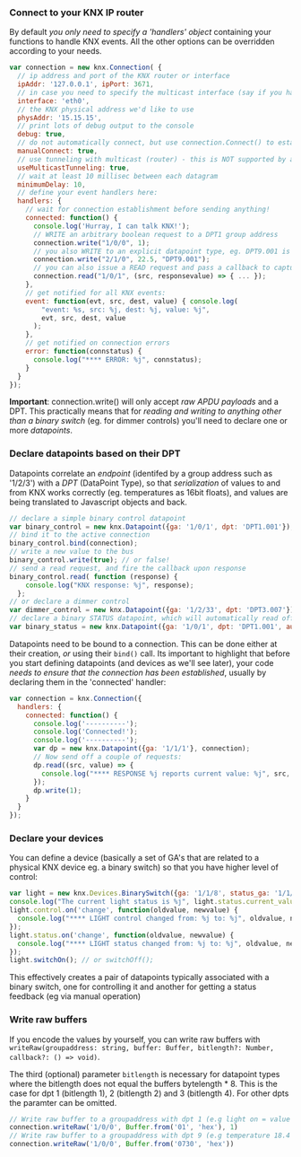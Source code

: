 ### Connect to your KNX IP router

By default *you only need to specify a 'handlers' object* containing your functions to handle KNX events. All the other options can be overridden according to your needs.


```js
var connection = new knx.Connection( {
  // ip address and port of the KNX router or interface
  ipAddr: '127.0.0.1', ipPort: 3671,
  // in case you need to specify the multicast interface (say if you have more than one)
  interface: 'eth0',
  // the KNX physical address we'd like to use
  physAddr: '15.15.15',
  // print lots of debug output to the console
  debug: true,
  // do not automatically connect, but use connection.Connect() to establish connection
  manualConnect: true,  
  // use tunneling with multicast (router) - this is NOT supported by all routers! See README-resilience.md
  useMulticastTunneling: true,
  // wait at least 10 millisec between each datagram
  minimumDelay: 10,
  // define your event handlers here:
  handlers: {
    // wait for connection establishment before sending anything!
    connected: function() {
      console.log('Hurray, I can talk KNX!');
      // WRITE an arbitrary boolean request to a DPT1 group address
      connection.write("1/0/0", 1);
      // you also WRITE to an explicit datapoint type, eg. DPT9.001 is temperature Celcius
      connection.write("2/1/0", 22.5, "DPT9.001");
      // you can also issue a READ request and pass a callback to capture the response
      connection.read("1/0/1", (src, responsevalue) => { ... });
    },
    // get notified for all KNX events:
    event: function(evt, src, dest, value) { console.log(
        "event: %s, src: %j, dest: %j, value: %j",
        evt, src, dest, value
      );
    },
    // get notified on connection errors
    error: function(connstatus) {
      console.log("**** ERROR: %j", connstatus);
    }
  }
});
```

**Important**: connection.write() will only accept *raw APDU payloads* and a DPT.
This practically means that for *reading and writing to anything other than a binary
switch* (eg. for dimmer controls) you'll need to declare one or more *datapoints*.

### Declare datapoints based on their DPT

Datapoints correlate an *endpoint* (identifed by a group address such as '1/2/3')
with a *DPT* (DataPoint Type), so that *serialization* of values to and from KNX
works correctly (eg. temperatures as 16bit floats), and values are being translated
to Javascript objects and back.

```js
// declare a simple binary control datapoint
var binary_control = new knx.Datapoint({ga: '1/0/1', dpt: 'DPT1.001'});
// bind it to the active connection
binary_control.bind(connection);
// write a new value to the bus
binary_control.write(true); // or false!
// send a read request, and fire the callback upon response
binary_control.read( function (response) {
    console.log("KNX response: %j", response);
  };
// or declare a dimmer control
var dimmer_control = new knx.Datapoint({ga: '1/2/33', dpt: 'DPT3.007'});
// declare a binary STATUS datapoint, which will automatically read off its value
var binary_status = new knx.Datapoint({ga: '1/0/1', dpt: 'DPT1.001', autoread: true});
```

Datapoints need to be bound to a connection. This can be done either at their
creation, *or* using their `bind()` call. Its important to highlight that before
you start defining datapoints (and devices as we'll see later), your code
*needs to ensure that the connection has been established*, usually by declaring them in the 'connected' handler:

```js
var connection = knx.Connection({
  handlers: {
    connected: function() {
      console.log('----------');
      console.log('Connected!');
      console.log('----------');
      var dp = new knx.Datapoint({ga: '1/1/1'}, connection);
      // Now send off a couple of requests:
      dp.read((src, value) => {
        console.log("**** RESPONSE %j reports current value: %j", src, value);
      });
      dp.write(1);
    }
  }
});
```

### Declare your devices

You can define a device (basically a set of GA's that are related to a
physical KNX device eg. a binary switch) so that you have higher level of control:

```js
var light = new knx.Devices.BinarySwitch({ga: '1/1/8', status_ga: '1/1/108'}, connection);
console.log("The current light status is %j", light.status.current_value);
light.control.on('change', function(oldvalue, newvalue) {
  console.log("**** LIGHT control changed from: %j to: %j", oldvalue, newvalue);
});
light.status.on('change', function(oldvalue, newvalue) {
  console.log("**** LIGHT status changed from: %j to: %j", oldvalue, newvalue);
});
light.switchOn(); // or switchOff();
```

This effectively creates a pair of datapoints typically associated with a binary
switch, one for controlling it and another for getting a status feedback (eg via
manual operation)

### Write raw buffers

If you encode the values by yourself, you can write raw buffers with `writeRaw(groupaddress: string, buffer: Buffer, bitlength?: Number, callback?: () => void)`.

The third (optional) parameter `bitlength` is necessary for datapoint types
where the bitlength does not equal the buffers bytelength * 8.
This is the case for dpt 1 (bitlength 1), 2 (bitlength 2) and 3 (bitlength 4).
For other dpts the paramter can be omitted.

```js
// Write raw buffer to a groupaddress with dpt 1 (e.g light on = value true = Buffer<01>) with a bitlength of 1
connection.writeRaw('1/0/0', Buffer.from('01', 'hex'), 1)
// Write raw buffer to a groupaddress with dpt 9 (e.g temperature 18.4 °C = Buffer<0730>) without bitlength
connection.writeRaw('1/0/0', Buffer.from('0730', 'hex'))
```
